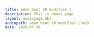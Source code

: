 ```yaml
---
title: adam beat 60 modified 1
description: This is about page
layout: audiopage.hbs
audiopath: adam beat 60 modified 1.mp3
date: 2020-07-30
---
```

